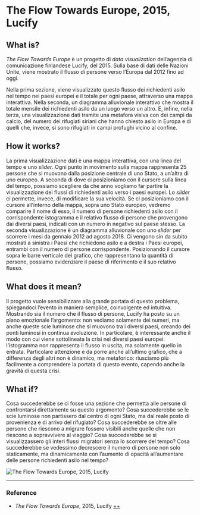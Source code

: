 # The Flow Towards Europe, 2015, Lucify 

## What is?
_The Flow Towards Europe_ è un progetto di _data visualization_ dell’agenzia di comunicazione finlandese Lucify, del 2015. 
Sulla base di dati delle Nazioni Unite, viene mostrato il flusso di persone verso l’Europa dal 2012 fino ad oggi.

Nella prima sezione, viene visualizzato questo flusso dei richiedenti asilo nel tempo nei paesi europei e il totale per ogni paese, attraverso una mappa interattiva.
Nella seconda, un diagramma alluvionale interattivo che mostra il totale mensile dei richiedenti asilo da un luogo verso un altro. 
E, infine, nella terza, una visualizzazione dati tramite una metafora visiva con dei campi da calcio, del numero dei rifugiati siriani che hanno chiesto asilo in Europa e di quelli che, invece, si sono rifugiati in campi profughi vicino al confine.

## How it works?
La prima visualizzazione dati è una mappa interattiva, con una linea del tempo e uno _slider_. Ogni punto in movimento sulla mappa rappresenta 25 persone che si muovono dalla posizione centrale di uno Stato, a un’altra di uno europeo. A seconda di dove ci posizioniamo con il cursore sulla linea del tempo, possiamo scegliere da che anno vogliamo far partire la visualizzazione dei flussi di richiedenti asilo verso i paesi europei. Lo _slider_ ci permette, invece, di modificare la sua velocità. Se ci posizioniamo con il cursore all’interno della mappa, sopra uno Stato europeo, vedremo comparire il nome di esso, il numero di persone richiedenti asilo con il corrispondente istogramma e il relativo flusso di persone che provengono dai diversi paesi, indicati con un numero in negativo sul paese stesso. 
La seconda visualizzazione è un diagramma alluvionale con uno _slider_ per scorrere i mesi da gennaio 2012 ad agosto 2018. Ci vengono sin da subito mostrati a sinistra i Paesi che richiedono asilo e a destra i Paesi europei, entrambi con il numero di persone corrispondente. Posizionando il cursore sopra le barre verticale del grafico, che rappresentano la quantità di persone, possiamo evidenziare il paese di riferimento e il suo relativo flusso.

## What does it mean?
Il progetto vuole sensibilizzare alla grande portata di questo problema, spiegandoci l’evento in maniera semplice, coinvolgente ed intuitiva. Mostrando sia il numero che il flusso di persone, Lucify ha posto su un piano emozionale l’argomento: non vediamo solamente dei numeri, ma anche queste scie luminose che si muovono tra i diversi paesi, creando dei ponti luminosi in continua evoluzione. In particolare, è interessante anche il modo con cui viene sottolineata la crisi nei diversi paesi europei: l’istogramma non rappresenta il flusso in uscita, ma solamente quello in entrata. Particolare attenzione è da porre anche all’ultimo grafico, che a differenza degli altri non è dinamico, ma metaforico: riusciamo più facilmente a comprendere la portata di questo evento, capendo anche la gravità di questa crisi.

## What if?
Cosa succederebbe se ci fosse una sezione che permetta alle persone di confrontarsi direttamente su questo argomento? Cosa succederebbe se le scie luminose non partissero dal centro di ogni Stato, ma dal reale posto di provenienza e di arrivo del rifugiato? Cosa succederebbe se oltre alle persone che riescono a migrare fossero visibili anche quelle che non riescono a sopravvivere al viaggio? Cosa succederebbe se si visualizzassero gli interi flussi migratori senza lo scorrere del tempo? Cosa succederebbe se vedessimo decrescere il numero di persone non solo staticamente, ma dinamicamente con l’aumento di opacità all’aumentare delle persone richiedenti asilo nel tempo?

![The Flow Towards Europe, 2015, Lucify](https://images.squarespace-cdn.com/content/5e284f5563e96b59f5f0e5d7/1599583094106-0DGLEBP8EK3REPXGNKUU/z.jpg?content-type=image%2Fjpeg)

--- 

### Reference
- _The Flow Towards Europe_, 2015, Lucify [+](https://www.lucify.com/the-flow-towards-europe/)[+](https://dublin.sciencegallery.com/trauma-exhibits/the-flow-towards-europe)
